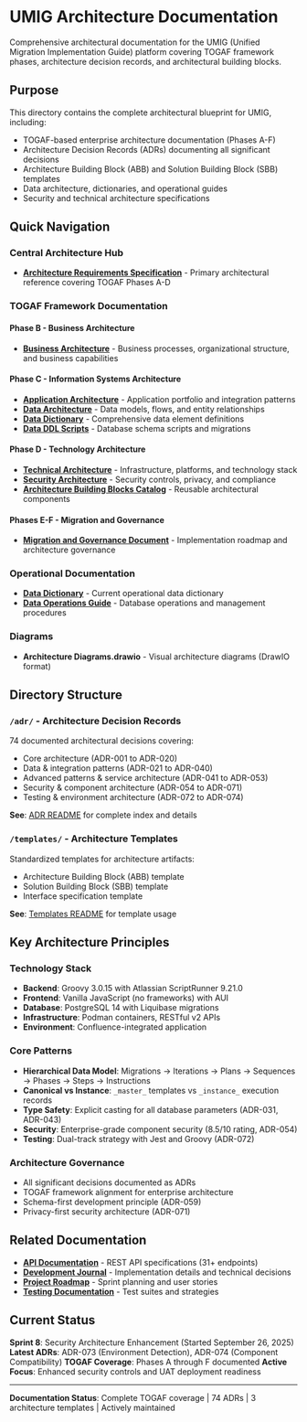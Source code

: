 # UMIG Architecture Documentation

Comprehensive architectural documentation for the UMIG (Unified Migration Implementation Guide) platform covering TOGAF framework phases, architecture decision records, and architectural building blocks.

## Purpose

This directory contains the complete architectural blueprint for UMIG, including:

- TOGAF-based enterprise architecture documentation (Phases A-F)
- Architecture Decision Records (ADRs) documenting all significant decisions
- Architecture Building Block (ABB) and Solution Building Block (SBB) templates
- Data architecture, dictionaries, and operational guides
- Security and technical architecture specifications

## Quick Navigation

### Central Architecture Hub

- **[Architecture Requirements Specification](UMIG%20-%20TOGAF%20Phases%20A-D%20-%20Architecture%20Requirements%20Specification.md)** - Primary architectural reference covering TOGAF Phases A-D

### TOGAF Framework Documentation

#### Phase B - Business Architecture

- **[Business Architecture](UMIG%20-%20TOGAF%20Phase%20B%20-%20Business%20Architecture.md)** - Business processes, organizational structure, and business capabilities

#### Phase C - Information Systems Architecture

- **[Application Architecture](UMIG%20-%20TOGAF%20Phase%20C%20-%20Application%20Architecture.md)** - Application portfolio and integration patterns
- **[Data Architecture](UMIG%20-%20TOGAF%20Phase%20C%20-%20Data%20Architecture.md)** - Data models, flows, and entity relationships
- **[Data Dictionary](UMIG%20-%20TOGAF%20Phase%20C%20-%20Data%20Dictionnary.md)** - Comprehensive data element definitions
- **[Data DDL Scripts](UMIG%20-%20TOGAF%20Phase%20C%20-%20Data%20DDL%20Scripts.md)** - Database schema scripts and migrations

#### Phase D - Technology Architecture

- **[Technical Architecture](UMIG%20-%20TOGAF%20Phase%20D%20-%20Technical%20Architecture.md)** - Infrastructure, platforms, and technology stack
- **[Security Architecture](UMIG%20-%20TOGAF%20Phase%20D%20-%20Security%20Architecture.md)** - Security controls, privacy, and compliance
- **[Architecture Building Blocks Catalog](UMIG%20-%20TOGAF%20Phase%20D%20-%20Architecture%20Building%20Blocks%20Catalog.md)** - Reusable architectural components

#### Phases E-F - Migration and Governance

- **[Migration and Governance Document](UMIG%20-%20TOGAF%20Phases%20E-F%20-%20Migration%20and%20Governance%20Document.md)** - Implementation roadmap and architecture governance

### Operational Documentation

- **[Data Dictionary](UMIG%20-%20Data%20Dictionary.md)** - Current operational data dictionary
- **[Data Operations Guide](UMIG%20-%20Data%20Operations%20Guide.md)** - Database operations and management procedures

### Diagrams

- **Architecture Diagrams.drawio** - Visual architecture diagrams (DrawIO format)

## Directory Structure

### `/adr/` - Architecture Decision Records

74 documented architectural decisions covering:

- Core architecture (ADR-001 to ADR-020)
- Data & integration patterns (ADR-021 to ADR-040)
- Advanced patterns & service architecture (ADR-041 to ADR-053)
- Security & component architecture (ADR-054 to ADR-071)
- Testing & environment architecture (ADR-072 to ADR-074)

**See**: [ADR README](adr/README.md) for complete index and details

### `/templates/` - Architecture Templates

Standardized templates for architecture artifacts:

- Architecture Building Block (ABB) template
- Solution Building Block (SBB) template
- Interface specification template

**See**: [Templates README](templates/README.md) for template usage

## Key Architecture Principles

### Technology Stack

- **Backend**: Groovy 3.0.15 with Atlassian ScriptRunner 9.21.0
- **Frontend**: Vanilla JavaScript (no frameworks) with AUI
- **Database**: PostgreSQL 14 with Liquibase migrations
- **Infrastructure**: Podman containers, RESTful v2 APIs
- **Environment**: Confluence-integrated application

### Core Patterns

- **Hierarchical Data Model**: Migrations → Iterations → Plans → Sequences → Phases → Steps → Instructions
- **Canonical vs Instance**: `_master_` templates vs `_instance_` execution records
- **Type Safety**: Explicit casting for all database parameters (ADR-031, ADR-043)
- **Security**: Enterprise-grade component security (8.5/10 rating, ADR-054)
- **Testing**: Dual-track strategy with Jest and Groovy (ADR-072)

### Architecture Governance

- All significant decisions documented as ADRs
- TOGAF framework alignment for enterprise architecture
- Schema-first development principle (ADR-059)
- Privacy-first security architecture (ADR-071)

## Related Documentation

- **[API Documentation](/docs/api/)** - REST API specifications (31+ endpoints)
- **[Development Journal](/docs/devJournal/)** - Implementation details and technical decisions
- **[Project Roadmap](/docs/roadmap/)** - Sprint planning and user stories
- **[Testing Documentation](/local-dev-setup/__tests__/)** - Test suites and strategies

## Current Status

**Sprint 8**: Security Architecture Enhancement (Started September 26, 2025)
**Latest ADRs**: ADR-073 (Environment Detection), ADR-074 (Component Compatibility)
**TOGAF Coverage**: Phases A through F documented
**Active Focus**: Enhanced security controls and UAT deployment readiness

---

**Documentation Status**: Complete TOGAF coverage | 74 ADRs | 3 architecture templates | Actively maintained
